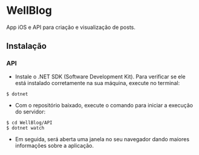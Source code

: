 # WellBlog
App iOS e API para criação e visualização de posts.

## Instalação

### API

- Instale o .NET SDK (Software Development Kit). Para verificar se ele está instalado corretamente na sua máquina, execute no terminal:
```shell
$ dotnet
```
- Com o repositório baixado, execute o comando para iniciar a execução do servidor:
```shell
$ cd WellBlog/API
$ dotnet watch
```
- Em seguida, será aberta uma janela no seu navegador dando maiores informações sobre a aplicação.